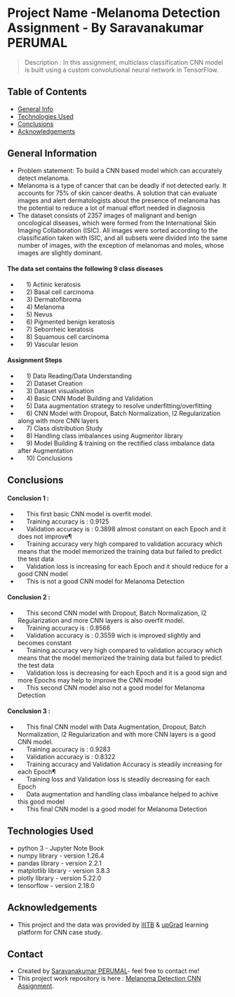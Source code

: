 # Project Name -Melanoma Detection Assignment -   By Saravanakumar PERUMAL
> Description : 
    In this assignment, multiclass classification CNN model is built using a custom convolutional neural network in TensorFlow. 
## Table of Contents
* [General Info](#general-information)
* [Technologies Used](#technologies-used)
* [Conclusions](#conclusions)
* [Acknowledgements](#acknowledgements)

## General Information

- Problem statement: To build a CNN based model which can accurately detect melanoma. 
- Melanoma is a type of cancer that can be deadly if not detected early. It accounts for 75% of skin cancer deaths. A solution that can evaluate images and alert dermatologists about the presence of melanoma has the potential to reduce a lot of manual effort needed in diagnosis
- The dataset consists of 2357 images of malignant and benign oncological diseases, which were formed from the International Skin Imaging Collaboration (ISIC). All images were sorted according to the classification taken with ISIC, and all subsets were divided into the same number of images, with the exception of melanomas and moles, whose images are slightly dominant.
####  The data set contains the following 9 class diseases
- &nbsp;&nbsp;&nbsp;&nbsp;  1) Actinic keratosis
- &nbsp;&nbsp;&nbsp;&nbsp;  2) Basal cell carcinoma
- &nbsp;&nbsp;&nbsp;&nbsp;  3) Dermatofibroma
- &nbsp;&nbsp;&nbsp;&nbsp;  4) Melanoma
- &nbsp;&nbsp;&nbsp;&nbsp;  5) Nevus
- &nbsp;&nbsp;&nbsp;&nbsp;  6) Pigmented benign keratosis
- &nbsp;&nbsp;&nbsp;&nbsp;  7) Seborrheic keratosis
- &nbsp;&nbsp;&nbsp;&nbsp;  8) Squamous cell carcinoma
- &nbsp;&nbsp;&nbsp;&nbsp;  9) Vascular lesion
####  Assignment Steps 
- &nbsp;&nbsp;&nbsp;&nbsp; 1) Data Reading/Data Understanding 
- &nbsp;&nbsp;&nbsp;&nbsp; 2) Dataset Creation
- &nbsp;&nbsp;&nbsp;&nbsp; 3) Dataset visualisation
- &nbsp;&nbsp;&nbsp;&nbsp; 4) Basic CNN Model Building and Validation
- &nbsp;&nbsp;&nbsp;&nbsp; 5) Data augmentation strategy to resolve underfitting/overfitting 
- &nbsp;&nbsp;&nbsp;&nbsp; 6) CNN Model with Dropout, Batch Normalization, l2 Regularization along with more CNN layers
- &nbsp;&nbsp;&nbsp;&nbsp; 7) Class distribution Study
- &nbsp;&nbsp;&nbsp;&nbsp; 8) Handling class imbalances using  Augmentor library
- &nbsp;&nbsp;&nbsp;&nbsp; 9) Model Building & training on the rectified class imbalance data after Augmentation
- &nbsp;&nbsp;&nbsp;&nbsp;  10) Conclusions


## Conclusions
#### Conclusion 1 :
- &nbsp;&nbsp;&nbsp;&nbsp;    This first basic CNN model is overfit model.
- &nbsp;&nbsp;&nbsp;&nbsp;    Training accuracy is : 0.9125
- &nbsp;&nbsp;&nbsp;&nbsp;    Validation accuracy is : 0.3898 almost constant on each Epoch and it does not improve¶
- &nbsp;&nbsp;&nbsp;&nbsp;    Training accuracy very high compared to validation accuracy which means that the model memorized the training data but failed to predict the test data
- &nbsp;&nbsp;&nbsp;&nbsp;    Validation loss is increasing for each Epoch and it should reduce for a good CNN model
- &nbsp;&nbsp;&nbsp;&nbsp;    This is not a good CNN model for Melanoma Detection
#### Conclusion 2 :
- &nbsp;&nbsp;&nbsp;&nbsp;   This second CNN model with Dropout, Batch Normalization, l2 Regularization and more CNN layers is also overfit model.
- &nbsp;&nbsp;&nbsp;&nbsp;   Training accuracy is : 0.8566
- &nbsp;&nbsp;&nbsp;&nbsp;   Validation accuracy is : 0.3559 wich is improved slightly and becomes constant
- &nbsp;&nbsp;&nbsp;&nbsp;   Training accuracy very high compared to validation accuracy which means that the model memorized the training data but failed to predict the test data
- &nbsp;&nbsp;&nbsp;&nbsp;   Validation loss is decreasing for each Epoch and it is a good sign and more Epochs may help to improve the CNN model
- &nbsp;&nbsp;&nbsp;&nbsp;   This second CNN model also not a good model for Melanoma Detection

#### Conclusion 3 :
- &nbsp;&nbsp;&nbsp;&nbsp;    This final CNN model with Data Augmentation, Dropout, Batch Normalization, l2 Regularization and with more CNN layers is a good CNN model.
- &nbsp;&nbsp;&nbsp;&nbsp;    Training accuracy is : 0.9283
- &nbsp;&nbsp;&nbsp;&nbsp;    Validation accuracy is : 0.8322
- &nbsp;&nbsp;&nbsp;&nbsp;    Training accuracy and Validation Accuracy is steadily increasing for each Epoch¶
- &nbsp;&nbsp;&nbsp;&nbsp;    Training loss and Validation loss is steadily decreasing for each Epoch
- &nbsp;&nbsp;&nbsp;&nbsp;    Data augmentation and handling class imbalance helped to achive this good model
- &nbsp;&nbsp;&nbsp;&nbsp;    This final CNN model is a good model for Melanoma Detection

## Technologies Used
- python 3 - Jupyter Note Book
- numpy library - version 1.26.4
- pandas library - version 2.2.1
- matplotlib library - version 3.8.3
- plotly library - version 5.22.0
- tensorflow - version 2.18.0
## Acknowledgements

- This project and the data was provided by [IIITB](https://www.iiitb.ac.in/) & [upGrad](https://www.upgrad.com/) learning platform for CNN case study.


## Contact
- Created by [Saravanakumar PERUMAL](https://github.com/Saravana2u/)- feel free to contact me!
- This project work repository is here : [Melanoma Detection CNN Assignment](https://github.com/Saravana2u/MelanomaDetectionAssignment).
